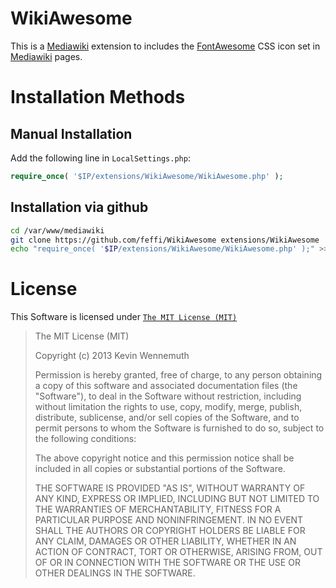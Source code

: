 WikiAwesome
=

This is a <a href="http://www.mediawiki.org/">Mediawiki</a> extension to includes the <a href="http://fortawesome.github.io/Font-Awesome/">FontAwesome</a> CSS icon set in <a href="http://www.mediawiki.org/">Mediawiki</a> pages.

Installation Methods
=

Manual Installation
-

Add the following line in `LocalSettings.php`:

```php
require_once( '$IP/extensions/WikiAwesome/WikiAwesome.php' );
```

Installation via github
-

```bash
cd /var/www/mediawiki
git clone https://github.com/feffi/WikiAwesome extensions/WikiAwesome
echo "require_once( '$IP/extensions/WikiAwesome/WikiAwesome.php' );" >> LocalSettings.php
```

License
=
This Software is licensed under <a href="http://opensource.org/licenses/MIT">`The MIT License (MIT)`</a> 

> The MIT License (MIT)
> 
> Copyright (c) 2013 Kevin Wennemuth
> 
> Permission is hereby granted, free of charge, to any person obtaining a copy
> of this software and associated documentation files (the "Software"), to deal
> in the Software without restriction, including without limitation the rights
> to use, copy, modify, merge, publish, distribute, sublicense, and/or sell
> copies of the Software, and to permit persons to whom the Software is
> furnished to do so, subject to the following conditions:
> 
> The above copyright notice and this permission notice shall be included in
> all copies or substantial portions of the Software.
> 
> THE SOFTWARE IS PROVIDED "AS IS", WITHOUT WARRANTY OF ANY KIND, EXPRESS OR
> IMPLIED, INCLUDING BUT NOT LIMITED TO THE WARRANTIES OF MERCHANTABILITY,
> FITNESS FOR A PARTICULAR PURPOSE AND NONINFRINGEMENT. IN NO EVENT SHALL THE
> AUTHORS OR COPYRIGHT HOLDERS BE LIABLE FOR ANY CLAIM, DAMAGES OR OTHER
> LIABILITY, WHETHER IN AN ACTION OF CONTRACT, TORT OR OTHERWISE, ARISING FROM,
> OUT OF OR IN CONNECTION WITH THE SOFTWARE OR THE USE OR OTHER DEALINGS IN
> THE SOFTWARE.
